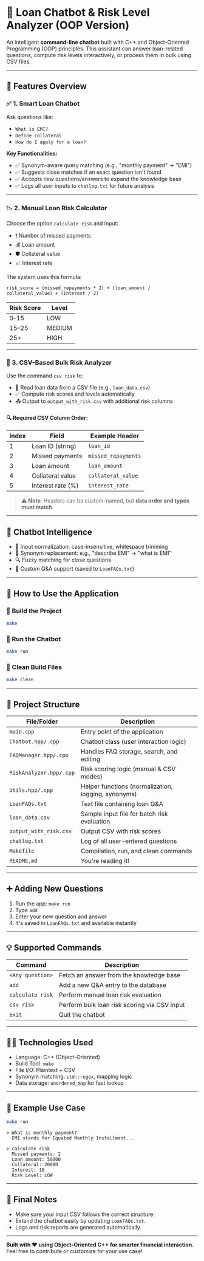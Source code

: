# 💬 Loan Chatbot & Risk Level Analyzer (OOP Version)

An intelligent **command-line chatbot** built with C++ and Object-Oriented Programming (OOP) principles. This assistant can answer loan-related questions, compute risk levels interactively, or process them in bulk using CSV files.

---

## 🔧 Features Overview

### ✅ 1. Smart Loan Chatbot

Ask questions like:

* `What is EMI?`
* `Define collateral`
* `How do I apply for a loan?`

**Key Functionalities:**

* ✅ Synonym-aware query matching (e.g., "monthly payment" → "EMI")
* ✅ Suggests close matches if an exact question isn't found
* ✅ Accepts new questions/answers to expand the knowledge base
* ✅ Logs all user inputs to `chatlog.txt` for future analysis

---

### 📉 2. Manual Loan Risk Calculator

Choose the option `calculate risk` and input:

* ❗ Number of missed payments
* 💰 Loan amount
* 🛡️ Collateral value
* 📈 Interest rate

The system uses this formula:

```
risk_score = (missed_repayments * 2) + (loan_amount / collateral_value) + (interest / 2)
```

| Risk Score | Level  |
| ---------- | ------ |
| 0–15       | LOW    |
| 15–25      | MEDIUM |
| 25+        | HIGH   |

---

### 📁 3. CSV-Based Bulk Risk Analyzer

Use the command `csv risk` to:

* 📂 Read loan data from a CSV file (e.g., `loan_data.csv`)
* ✅ Compute risk scores and levels automatically
* 📤 Output to `output_with_risk.csv` with additional risk columns

#### 🔍 Required CSV Column Order:

| Index | Field             | Example Header      |
| ----- | ----------------- | ------------------- |
| 1     | Loan ID (string)  | `loan_id`           |
| 2     | Missed payments   | `missed_repayments` |
| 3     | Loan amount       | `loan_amount`       |
| 4     | Collateral value  | `collateral_value`  |
| 5     | Interest rate (%) | `interest_rate`     |

> **⚠️ Note**: Headers can be custom-named, but **data order and types must match**.

---

## 🧠 Chatbot Intelligence

* 🧹 Input normalization: case-insensitive, whitespace trimming
* 🔁 Synonym replacement: e.g., "describe EMI" → "what is EMI"
* 🔍 Fuzzy matching for close questions
* 📝 Custom Q\&A support (saved to `LoanFAQs.txt`)

---

## 🧪 How to Use the Application

### 🔨 Build the Project

```bash
make
```

### 🚀 Run the Chatbot

```bash
make run
```

### 🧼 Clean Build Files

```bash
make clean
```

---

## 📂 Project Structure

| File/Folder             | Description                                         |
| ----------------------- | --------------------------------------------------- |
| `main.cpp`              | Entry point of the application                      |
| `Chatbot.hpp/.cpp`      | Chatbot class (user interaction logic)              |
| `FAQManager.hpp/.cpp`   | Handles FAQ storage, search, and editing            |
| `RiskAnalyzer.hpp/.cpp` | Risk scoring logic (manual & CSV modes)             |
| `Utils.hpp/.cpp`        | Helper functions (normalization, logging, synonyms) |
| `LoanFAQs.txt`          | Text file containing loan Q\&A                      |
| `loan_data.csv`         | Sample input file for batch risk evaluation         |
| `output_with_risk.csv`  | Output CSV with risk scores                         |
| `chatlog.txt`           | Log of all user-entered questions                   |
| `Makefile`              | Compilation, run, and clean commands                |
| `README.md`             | You're reading it!                                  |

---

## ➕ Adding New Questions

1. Run the app: `make run`
2. Type `add`
3. Enter your new question and answer
4. It's saved in `LoanFAQs.txt` and available instantly

---

## 💡 Supported Commands

| Command          | Description                                  |
| ---------------- | -------------------------------------------- |
| `<Any question>` | Fetch an answer from the knowledge base      |
| `add`            | Add a new Q\&A entry to the database         |
| `calculate risk` | Perform manual loan risk evaluation          |
| `csv risk`       | Perform bulk loan risk scoring via CSV input |
| `exit`           | Quit the chatbot                             |

---

## 👨‍💻 Technologies Used

* Language: C++ (Object-Oriented)
* Build Tool: `make`
* File I/O: Plaintext + CSV
* Synonym matching: `std::regex`, mapping logic
* Data storage: `unordered_map` for fast lookup

---

## 📌 Example Use Case

```bash
make run
```

```
> What is monthly payment?
  EMI stands for Equated Monthly Installment...

> calculate risk
  Missed payments: 2
  Loan amount: 50000
  Collateral: 20000
  Interest: 10
  Risk Level: LOW
```

---

## 🏁 Final Notes

* Make sure your input CSV follows the correct structure.
* Extend the chatbot easily by updating `LoanFAQs.txt`.
* Logs and risk reports are generated automatically.

---

**Built with ❤️ using Object-Oriented C++ for smarter financial interaction.**
Feel free to contribute or customize for your use case!
